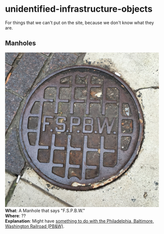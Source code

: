 # unidentified-infrastructure-objects
For things that we can't put on the site, because we don't know what they are.

## Manholes

![F.S.P.B.W.](images/manhole/fspbw_0.jpg)  
**What**: A Manhole that says "F.S.P.B.W."  
**Where**: ??  
**Explanation**: Might have [something to do with the Philadelphia, Baltimore, Washington Railroad (PB&W)](https://twitter.com/netsofphilly/status/1025821948893388802).